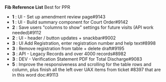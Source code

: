 **Fib Reference List** Best for PPR
- **1** : UI - Set up amendment review page#9143
- **1** : UI - Build summary component for Court Order#9142
- **2** : Save users "columns to show" settings for future visits (API work needed)#9112
- **2** : UI - header / button updates + snackbar#9002
- **3** : UI Add Registration, enter registration number and help text#8998
- **3** : Remove registration from table + delete draft#9195
- **3** : API - Legacy Records and over 4000 records#8982
- **3** : DEV - Verification Statement PDF for Total Discharge#9083
- **5** : Improve the responsiveness and scrolling for the table rows and column, plus finish all the left over UAX items from ticket #8397 that are in this word doc:#9113
